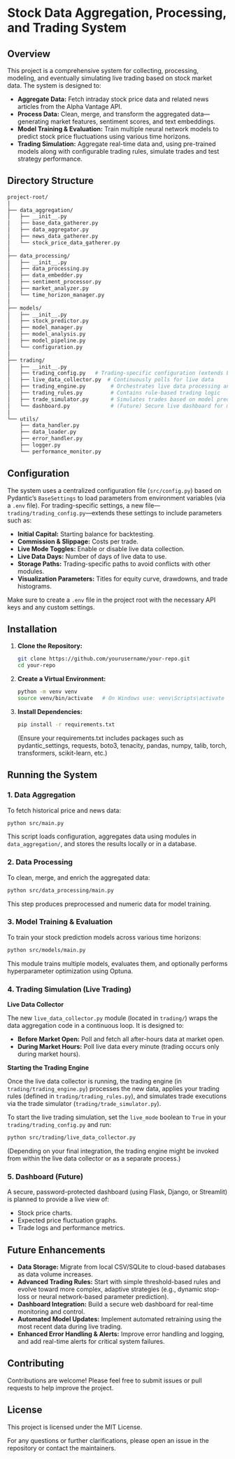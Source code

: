 # Stock Data Aggregation, Processing, and Trading System

## Overview

This project is a comprehensive system for collecting, processing, modeling, and eventually simulating live trading based on stock market data. The system is designed to:

- **Aggregate Data:** Fetch intraday stock price data and related news articles from the Alpha Vantage API.
- **Process Data:** Clean, merge, and transform the aggregated data—generating market features, sentiment scores, and text embeddings.
- **Model Training & Evaluation:** Train multiple neural network models to predict stock price fluctuations using various time horizons.
- **Trading Simulation:** Aggregate real-time data and, using pre-trained models along with configurable trading rules, simulate trades and test strategy performance.

## Directory Structure

```bash
project-root/
│
├── data_aggregation/
│   ├── __init__.py
│   ├── base_data_gatherer.py
│   ├── data_aggregator.py
│   ├── news_data_gatherer.py
│   └── stock_price_data_gatherer.py
│
├── data_processing/
│   ├── __init__.py
│   ├── data_processing.py
│   ├── data_embedder.py
│   ├── sentiment_processor.py
│   ├── market_analyzer.py
│   └── time_horizon_manager.py
│
├── models/
│   ├── __init__.py
│   ├── stock_predictor.py
│   ├── model_manager.py
│   ├── model_analysis.py
│   ├── model_pipeline.py
│   └── configuration.py
│
├── trading/
│   ├── __init__.py
│   ├── trading_config.py   # Trading-specific configuration (extends base settings)
│   ├── live_data_collector.py  # Continuously polls for live data
│   ├── trading_engine.py        # Orchestrates live data processing and trading decisions
│   ├── trading_rules.py         # Contains rule-based trading logic
│   ├── trade_simulator.py       # Simulates trades based on model predictions
│   └── dashboard.py             # (Future) Secure live dashboard for monitoring trades
│
└── utils/
    ├── data_handler.py
    ├── data_loader.py
    ├── error_handler.py
    ├── logger.py
    └── performance_monitor.py
```

## Configuration

The system uses a centralized configuration file (`src/config.py`) based on Pydantic’s `BaseSettings` to load parameters from environment variables (via a `.env` file). For trading-specific settings, a new file—`trading/trading_config.py`—extends these settings to include parameters such as:

- **Initial Capital:** Starting balance for backtesting.
- **Commission & Slippage:** Costs per trade.
- **Live Mode Toggles:** Enable or disable live data collection.
- **Live Data Days:** Number of days of live data to use.
- **Storage Paths:** Trading-specific paths to avoid conflicts with other modules.
- **Visualization Parameters:** Titles for equity curve, drawdowns, and trade histograms.

Make sure to create a `.env` file in the project root with the necessary API keys and any custom settings.

## Installation

1. **Clone the Repository:**
   ```bash
   git clone https://github.com/yourusername/your-repo.git
   cd your-repo
   ```

2. **Create a Virtual Environment:**
   ```bash
   python -m venv venv
   source venv/bin/activate   # On Windows use: venv\Scripts\activate
   ```

3. **Install Dependencies:**
   ```bash
   pip install -r requirements.txt
   ```
   (Ensure your requirements.txt includes packages such as pydantic_settings, requests, boto3, tenacity, pandas, numpy, talib, torch, transformers, scikit-learn, etc.)

## Running the System

### 1. Data Aggregation

To fetch historical price and news data:

```bash
python src/main.py
```

This script loads configuration, aggregates data using modules in `data_aggregation/`, and stores the results locally or in a database.

### 2. Data Processing

To clean, merge, and enrich the aggregated data:

```bash
python src/data_processing/main.py
```

This step produces preprocessed and numeric data for model training.

### 3. Model Training & Evaluation

To train your stock prediction models across various time horizons:

```bash
python src/models/main.py
```

This module trains multiple models, evaluates them, and optionally performs hyperparameter optimization using Optuna.

### 4. Trading Simulation (Live Trading)

**Live Data Collector**

The new `live_data_collector.py` module (located in `trading/`) wraps the data aggregation code in a continuous loop. It is designed to:

- **Before Market Open:** Poll and fetch all after-hours data at market open.
- **During Market Hours:** Poll live data every minute (trading occurs only during market hours).

**Starting the Trading Engine**

Once the live data collector is running, the trading engine (in `trading/trading_engine.py`) processes the new data, applies your trading rules (defined in `trading/trading_rules.py`), and simulates trade executions via the trade simulator (`trading/trade_simulator.py`).

To start the live trading simulation, set the `live_mode` boolean to `True` in your `trading/trading_config.py` and run:

```bash
python src/trading/live_data_collector.py
```

(Depending on your final integration, the trading engine might be invoked from within the live data collector or as a separate process.)

### 5. Dashboard (Future)

A secure, password-protected dashboard (using Flask, Django, or Streamlit) is planned to provide a live view of:

- Stock price charts.
- Expected price fluctuation graphs.
- Trade logs and performance metrics.

## Future Enhancements

- **Data Storage:** Migrate from local CSV/SQLite to cloud-based databases as data volume increases.
- **Advanced Trading Rules:** Start with simple threshold-based rules and evolve toward more complex, adaptive strategies (e.g., dynamic stop-loss or neural network-based parameter prediction).
- **Dashboard Integration:** Build a secure web dashboard for real-time monitoring and control.
- **Automated Model Updates:** Implement automated retraining using the most recent data during live trading.
- **Enhanced Error Handling & Alerts:** Improve error handling and logging, and add real-time alerts for critical system failures.

## Contributing

Contributions are welcome! Please feel free to submit issues or pull requests to help improve the project.

## License

This project is licensed under the MIT License.

For any questions or further clarifications, please open an issue in the repository or contact the maintainers.

